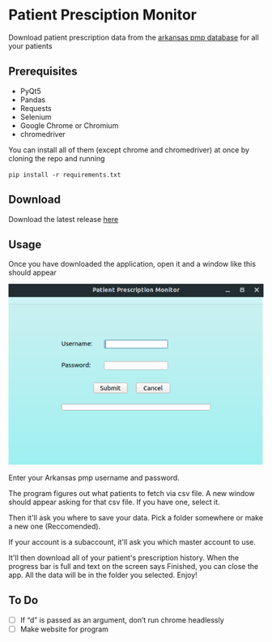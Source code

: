 # Patient Presciption Monitor
Download patient prescription data from the [arkansas pmp database](https://arkansas.pmpaware.net) for all your patients

## Prerequisites
* PyQt5
* Pandas
* Requests
* Selenium
* Google Chrome or Chromium
* chromedriver

You can install all of them (except chrome and chromedriver) at once by cloning the repo and running

`pip install -r requirements.txt`

## Download

Download the latest release [here](https://github.com/katzrkool/patientPrescriptionMonitor/releases)

## Usage

Once you have downloaded the application, open it and a window like this should appear

![mainPage](screenshots/mainPage.png)

Enter your Arkansas pmp username and password. 

The program figures out what patients to fetch via csv file. A new window should appear asking for that csv file. If you have one, select it.

Then it'll ask you where to save your data. Pick a folder somewhere or make a new one (Reccomended).

If your account is a subaccount, it'll ask you which master account to use.

It'll then download all of your patient's prescription history. When the progress bar is full and text on the screen says Finished, you can close the app. All the data will be in the folder you selected. Enjoy!

## To Do
- [ ] If “d” is passed as an argument, don’t run chrome headlessly
- [ ] Make website for program
